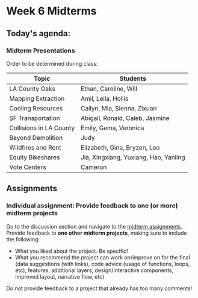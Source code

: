 # Week 6 Midterms

## Today's agenda:

### Midterm Presentations

Order to be determined during class:

Topic | Students
--|--
LA County Oaks | Ethan, Caroline, Will
Mapping Extraction | Amil, Leila, Hollis
Cooling Resources | Cailyn, Mia, Sienna, Zixuan
SF Transportation | Abigail, Ronald, Caleb, Jasmine
Collisions in LA County | Emily, Gema, Veronica
Beyond Demolition | Judy
Wildfires and Rent | Elizabeth, Gina, Bryzen, Leo
Equity Bikeshares | Jia, Xingxiang, Yuxiang, Hao, Yanling
Vote Centers | Cameron

## Assignments

### Individual assignment: Provide feedback to one (or more) midterm projects

Go to the discussion section and navigate to the [midterm assignments](https://github.com/cgiamarino9/25W-UP221/discussions/9). Provide feedback to **one other midterm projects**, making sure to include the following:

- What you liked about the project. Be specific!
- What you recommend the project can work on/improve on for the final (data suggestions (with links), code advice (usage of functions, loops, etc), features, additional layers, design/interactive components, improved layout, narrative flow, etc)

Do not provide feedback to a project that already has too many comments!
